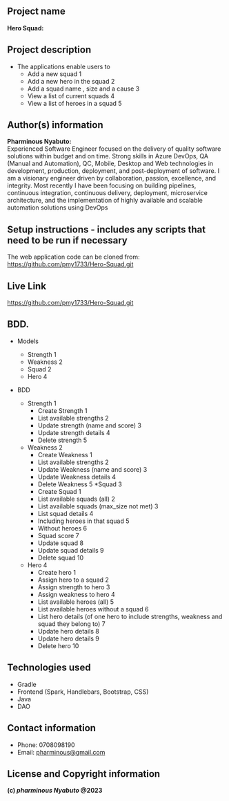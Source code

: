 ## Project name
**Hero Squad:**
## Project description
* The applications enable users to
    * Add a new squad 1
    * Add a new hero in the squad 2
    * Add a squad name , size and a cause 3
    * View a list of current squads 4
    * View a list of heroes in a squad 5
## Author(s) information
**Pharminous Nyabuto:**  
Experienced Software Engineer focused on the delivery of quality software solutions within budget and on time. Strong skills in Azure DevOps, QA (Manual and Automation), QC, Mobile, Desktop and Web technologies in development, production, deployment, and post-deployment of software. I am a visionary engineer driven by collaboration, passion, excellence, and integrity. Most recently I have been focusing on building pipelines, continuous integration, continuous delivery, deployment, microservice architecture, and the implementation of highly available and scalable automation solutions using DevOps
## Setup instructions - includes any scripts that need to be run if necessary

The web application code can be cloned from: https://github.com/pmy1733/Hero-Squad.git
## Live Link

https://github.com/pmy1733/Hero-Squad.git
## BDD.

* Models
    * Strength 1
    * Weakness 2
    * Squad 2
    * Hero 4

* BDD
    * Strength 1
        * Create Strength 1
        * List available strengths 2
        * Update strength (name and score) 3
        * Update strength details 4
        * Delete strength 5
    * Weakness 2
        * Create Weakness 1
        * List available strengths  2
        * Update Weakness (name and score) 3
        * Update Weakness details 4
        * Delete Weakness 5
    *Squad 3
        * Create Squad 1
        * List available squads (all) 2
        * List available squads (max_size not met) 3
        * List squad details 4
        * Including heroes in that squad 5
        * Without heroes 6
        * Squad score 7
        * Update squad 8
        * Update squad details 9
        * Delete squad 10
    * Hero 4
        * Create hero 1
        * Assign hero to a squad 2
        * Assign strength to hero 3
        * Assign weakness to hero 4
        * List available heroes (all) 5
        * List available heroes without a squad 6
        * List hero details (of one hero to include strengths, weakness and squad they belong to) 7
        * Update hero details 8
        * Update hero details 9
        * Delete hero 10

## Technologies used

* Gradle
* Frontend (Spark, Handlebars, Bootstrap, CSS)
* Java
* DAO
## Contact information

* Phone: 0708098190
* Email: pharminous@gmail.com
## License and Copyright information
__(c) *pharminous Nyabuto*  @2023__
